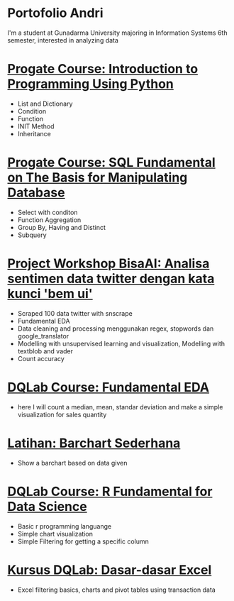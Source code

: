 # Portofolio Andri
I'm a student at Gunadarma University majoring in Information Systems 6th semester, interested in analyzing data

# [Progate Course: Introduction to Programming Using Python](https://github.com/andri748/Progate-Introduction-to-Python)
* List and Dictionary
* Condition
* Function
* INIT Method
* Inheritance

# [Progate Course: SQL Fundamental on The Basis for Manipulating Database](https://github.com/andri748/Progate-SQL-Fundamental-on-The-Basis-for-Manipulating-Data/blob/main/SQLFundamental.sql)
* Select with conditon
* Function Aggregation
* Group By, Having and Distinct
* Subquery

# [Project Workshop BisaAI: Analisa sentimen data twitter dengan kata kunci 'bem ui'](https://github.com/andri748/AnalisaSentimenDataTwitterBemUI)
* Scraped 100 data twitter with snscrape
* Fundamental EDA 
* Data cleaning and processing menggunakan regex, stopwords dan google_translator
* Modelling with unsupervised learning and visualization, Modelling with textblob and vader
* Count accuracy

# [DQLab Course: Fundamental EDA](https://github.com/andri748/DQLabCourseFundaEDA)
* here I will count a median, mean, standar deviation and make a simple visualization for sales quantity

# [Latihan: Barchart Sederhana](https://github.com/andri748/ITskillsBarchartFunda)
* Show a barchart based on data given

# [DQLab Course: R Fundamental for Data Science](https://github.com/andri748/DQLabCourseFundaRforDS)
* Basic r programming languange
* Simple chart visualization
* Simple Filtering for getting a specific column

# [Kursus DQLab: Dasar-dasar Excel](https://github.com/andri748/BasicExcel)
* Excel filtering basics, charts and pivot tables using transaction data
